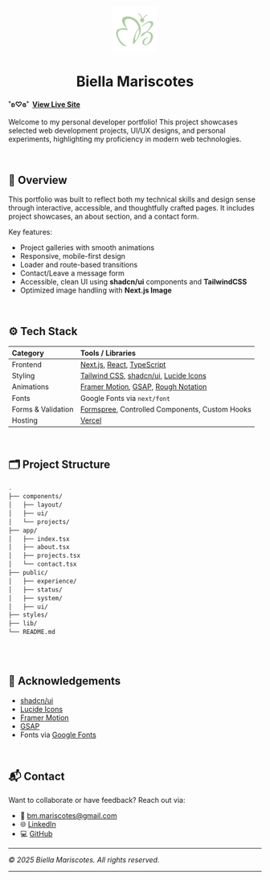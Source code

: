 <div align="center">
  <img src="public/brand/logo.png" alt="Logo" width="90" />
</div>
<div align="center">
<h1> Biella Mariscotes
</h1>
</div>

#### ˚ʚ♡ɞ˚ ‎ [View Live Site](https://biella-dev.vercel.app)

Welcome to my personal developer portfolio! This project showcases selected web development projects, UI/UX designs, and personal experiments, highlighting my proficiency in modern web technologies.

<br>

## 📸 Overview

This portfolio was built to reflect both my technical skills and design sense through interactive, accessible, and thoughtfully crafted pages. It includes project showcases, an about section, and a contact form.

Key features:

- Project galleries with smooth animations
- Responsive, mobile-first design
- Loader and route-based transitions
- Contact/Leave a message form
- Accessible, clean UI using **shadcn/ui** components and **TailwindCSS**
- Optimized image handling with **Next.js Image**

<br>

## ⚙️ Tech Stack

| Category           | Tools / Libraries                                                                                                                  |
| :----------------- | :--------------------------------------------------------------------------------------------------------------------------------- |
| Frontend           | [Next.js](https://nextjs.org/), [React](https://reactjs.org/), [TypeScript](https://www.typescriptlang.org/)                       |
| Styling            | [Tailwind CSS](https://tailwindcss.com/), [shadcn/ui](https://ui.shadcn.dev/), [Lucide Icons](https://lucide.dev/)                 |
| Animations         | [Framer Motion](https://www.framer.com/motion/), [GSAP](https://greensock.com/gsap/), [Rough Notation](https://roughnotation.com/) |
| Fonts              | Google Fonts via `next/font`                                                                                                       |
| Forms & Validation | [Formspree](https://formspree.io/), Controlled Components, Custom Hooks                                                            |
| Hosting            | [Vercel](https://vercel.com/)                                                                                                      |

<br>

## 🗂️ Project Structure

```bash
.
├── components/
│   ├── layout/
│   ├── ui/
│   └── projects/
├── app/
│   ├── index.tsx
│   ├── about.tsx
│   ├── projects.tsx
│   └── contact.tsx
├── public/
│   ├── experience/
│   ├── status/
│   ├── system/
│   ├── ui/
├── styles/
├── lib/
└── README.md
```

<br>

<br>

## 🙌 Acknowledgements

- [shadcn/ui](https://ui.shadcn.dev/)
- [Lucide Icons](https://lucide.dev/)
- [Framer Motion](https://www.framer.com/motion/)
- [GSAP](https://greensock.com/gsap/)
- Fonts via [Google Fonts](https://fonts.google.com/)

<br>

## 📬 Contact

Want to collaborate or have feedback? Reach out via:

- 📧 [bm.mariscotes@gmail.com](mailto:your-email@gmail.com)
- 🌐 [LinkedIn](https://linkedin.com/in/biellamariscotes)
- 💻 [GitHub](https://github.com/biellamariscotes)

---

_© 2025 Biella Mariscotes. All rights reserved._

<hr>
